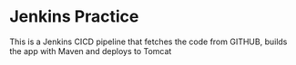 # Jenkins Practice

This is a Jenkins CICD pipeline that fetches the code from GITHUB, builds the app with Maven and deploys to Tomcat
